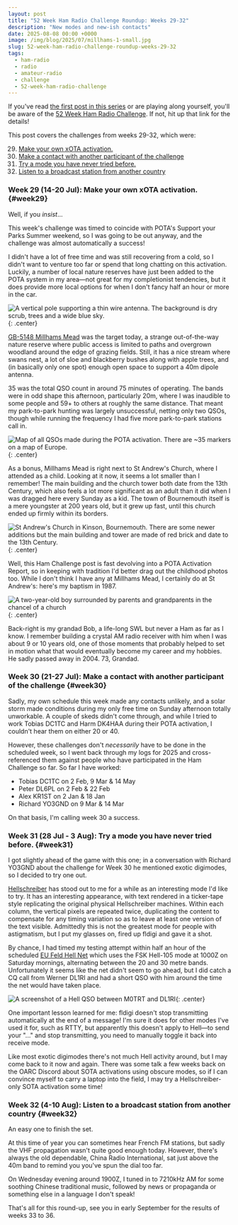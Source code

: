```yaml
---
layout: post
title: "52 Week Ham Radio Challenge Roundup: Weeks 29-32"
description: "New modes and new-ish contacts"
date: 2025-08-08 00:00 +0000
image: /img/blog/2025/07/millhams-1-small.jpg
slug: 52-week-ham-radio-challenge-roundup-weeks-29-32
tags:
  - ham-radio
  - radio
  - amateur-radio
  - challenge
  - 52-week-ham-radio-challenge
---
```


If you've read [the first post in this series](/blog/52-week-ham-radio-challenge-roundup-weeks-1-4/) or are playing along yourself, you'll be aware of the [52 Week Ham Radio Challenge](https://hamchallenge.org/). If not, hit up that link for the details!

This post covers the challenges from weeks 29-32, which were:

<ol start="29">
  <li><a href="#week29">Make your own xOTA activation.</a></li>
  <li><a href="#week30">Make a contact with another participant of the challenge</a></li>
  <li><a href="#week31">Try a mode you have never tried before.</a></li>
  <li><a href="#week32">Listen to a broadcast station from another country</a></li>
</ol>

### Week 29 (14-20 Jul): Make your own xOTA activation. {#week29}

Well, if you *insist*...

This week's challenge was timed to coincide with POTA's Support your Parks Summer weekend, so I was going to be out anyway, and the challenge was almost automatically a success!

I didn't have a lot of free time and was still recovering from a cold, so I didn't want to venture too far or spend that long chatting on this activation. Luckily, a number of local nature reserves have just been added to the POTA system in my area&mdash;not great for my completionist tendencies, but it does provide more local options for when I don't fancy half an hour or more in the car.

![A vertical pole supporting a thin wire antenna. The background is dry scrub, trees and a wide blue sky.](/img/blog/2025/07/millhams-1.jpg){: .center}

[GB-5148 Millhams Mead](https://pota.app/#/park/GB-5148) was the target today, a strange out-of-the-way nature reserve where public access is limited to paths and overgrown woodland around the edge of grazing fields. Still, it has a nice stream where swans nest, a lot of sloe and blackberry bushes along with apple trees, and (in basically only one spot) enough open space to support a 40m dipole antenna.

35 was the total QSO count in around 75 minutes of operating. The bands were in odd shape this afternoon, particularly 20m, where  I was inaudible to some people and 59+ to others at roughly the same distance. That meant my park-to-park hunting was largely unsuccessful, netting only two QSOs, though while running the frequency I had five more park-to-park stations call in.

![Map of all QSOs made during the POTA activation. There are ~35 markers on a map of Europe.](/img/blog/2025/07/millhams-map.png){: .center}

As a bonus, Millhams Mead is right next to St Andrew's Church, where I attended as a child. Looking at it now, it seems a lot smaller than I remember! The main building and the church tower both date from the 13th Century, which also feels a lot more significant as an adult than it did when I was dragged here every Sunday as a kid. The town of Bournemouth itself is a mere youngster at 200 years old, but it grew up fast, until this church ended up firmly within its borders.

![St Andrew's Church in Kinson, Bournemouth. There are some newer additions but the main building and tower are made of red brick and date to the 13th Century.](/img/blog/2025/07/millhams-2.jpg){: .center}

Well, this Ham Challenge post is fast devolving into a POTA Activation Report, so in keeping with tradition I'd better drag out the childhood photos too. While I don't think I have any at Millhams Mead, I certainly do at St Andrew's: here's my baptism in 1987.

![A two-year-old boy surrounded by parents and grandparents in the chancel of a church](/img/blog/2025/07/millhams-3.jpg){: .center}

Back-right is my grandad Bob, a life-long SWL but never a Ham as far as I know. I remember building a crystal AM radio receiver with him when I was about 9 or 10 years old, one of those moments that probably helped to set in motion what that would eventually become my career and my hobbies. He sadly passed away in 2004. 73, Grandad.

### Week 30 (21-27 Jul): Make a contact with another participant of the challenge {#week30}

Sadly, my own schedule this week made any contacts unlikely, and a solar storm made conditions during my only free time on Sunday afternoon totally unworkable. A couple of skeds didn't come through, and while I tried to work Tobias DC1TC and Harm DK4HAA during their POTA activation, I couldn't hear them on either 20 or 40.

However, these challenges don't *necessarily* have to be done in the scheduled week, so I went back through my logs for 2025 and cross-referenced them against people who have participated in the Ham Challenge so far. So far I have worked:

* Tobias DC1TC on 2 Feb, 9 Mar & 14 May
* Peter DL6PL on 2 Feb & 22 Feb
* Alex KR1ST on 2 Jan & 18 Jan
* Richard YO3GND on 9 Mar & 14 Mar

On that basis, I'm calling week 30 a success.

### Week 31 (28 Jul - 3 Aug): Try a mode you have never tried before. {#week31}

I got slightly ahead of the game with this one; in a conversation with Richard YO3GND about the challenge for Week 30 he mentioned exotic digimodes, so I decided to try one out.

[Hellschreiber](https://en.wikipedia.org/wiki/Hellschreiber) has stood out to me for a while as an interesting mode I'd like to try. It has an interesting appearance, with text rendered in a ticker-tape style replicating the original physical Hellschreiber machines. Within each column, the vertical pixels are repeated twice, duplicating the content to compensate for any timing variation so as to leave at least one version of the text visible. Admittedly this is not the greatest mode for people with astigmatism, but I put my glasses on, fired up fldigi and gave it a shot.

By chance, I had timed my testing attempt within half an hour of the scheduled [EU Feld Hell Net](https://feldhell.net/) which uses the FSK Hell-105 mode at 1000Z on Saturday mornings, alternating between the 20 and 30 metre bands. Unfortunately it seems like the net didn't seem to go ahead, but I did catch a CQ call from Werner DL1RI and had a short QSO with him around the time the net would have taken place.

![A screenshot of a Hell QSO between M0TRT and DL1RI](/img/blog/2025/07/hell.png){: .center}

One important lesson learned for me: fldigi doesn't stop transmitting automatically at the end of a message! I'm sure it does for other modes I've used it for, such as RTTY, but apparently this doesn't apply to Hell&mdash;to send your "..." and stop transmitting, you need to manually toggle it back into receive mode.

Like most exotic digimodes there's not much Hell activity around, but I may come back to it now and again. There was some talk a few weeks back on the OARC Discord about SOTA activations using obscure modes, so if I can convince myself to carry a laptop into the field, I may try a Hellschreiber-only SOTA activation some time!

### Week 32 (4-10 Aug): Listen to a broadcast station from another country {#week32}

An easy one to finish the set.

At this time of year you can sometimes hear French FM stations, but sadly the VHF propagation wasn't quite good enough today. However, there's always the old dependable, China Radio International, sat just above the 40m band to remind you you've spun the dial too far.

On Wednesday evening around 1900Z, I tuned in to 7210kHz AM for some soothing Chinese traditional music, followed by news or propaganda or something else in a language I don't speak!

That's all for this round-up, see you in early September for the results of weeks 33 to 36.